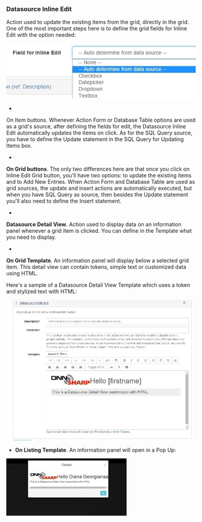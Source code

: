 
### Datasource Inline Edit

Action used to update the existing items from the grid, directly in the grid. One of the most important steps here is to define the grid fields for Inline Edit with the option needed:

![](inline.jpg)

* 
On Item buttons. Whenever Action Form or Database Table options are used as a grid's source, after defining the fields for edit, the Datasource Inline Edit automatically updates the items on click. As for the SQL Query source, you have to define the Update statement in the SQL Query for Updating Items box.

* 
**On Grid buttons**. The only two differences here are that once you click on Inline Edit Grid button, you'll have two options: to update the existing items and to Add New Entries. When Action Form and Database Table are used as grid sources, the update and insert actions are automatically executed, but when you have SQL Query as source, then besides the Update statement you'll also need to define the Insert statement.

* 
**Datasource Detail View**. Action used to display data on an information panel whenever a grid item is clicked. You can define in the Template what you need to display.

* 
**On Grid Template**. An information panel will display below a selected grid item. This detail view can contain tokens, simple text or customized data using HTML.

Here's a sample of a Datasource Detail View Template which uses a token and stylized text with HTML:

![](7.jpg)

* **On Listing Template**. An information panel will open in a Pop Up:

![](8.jpg)
